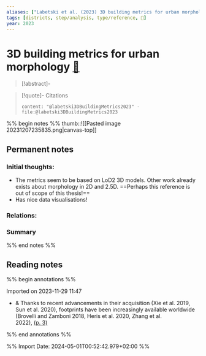 ```yaml
---
aliases: ["Labetski et al. (2023) 3D building metrics for urban morphology"]
tags: [districts, step/analysis, type/reference, 🔻]
year: 2023
---
```

# 3D building metrics for urban morphology [📖](zotero://select/library/items/X5QM9T4M)

> [!abstract]-
> 

> [!quote]- Citations
> 
> ```query
> content: "@labetski3DBuildingMetrics2023" -file:@labetski3DBuildingMetrics2023
> ```

%% begin notes %%
thumb::![[Pasted image 20231207235835.png|canvas-top]]
## Permanent notes
### Initial thoughts:
- The metrics seem to be based on LoD2 3D models. Other work already exists about morphology in 2D and 2.5D. ==Perhaps this reference is out of scope of this thesis!==
- Has nice data visualisations!

### Relations:


### Summary


%% end notes %%
## Reading notes
%% begin annotations %%

Imported on 2023-11-29 11:47



- & Thanks to recent advancements in their acquisition (Xie et al. 2019, Sun et al. 2020), footprints have been increasingly available worldwide (Brovelli and Zamboni 2018, Heris et al. 2020, Zhang et al. <br />
2022), [(p. 3)](zotero://open-pdf/library/items/FFRSBCT7?page=3&annotation=TGLNH3LT) 



%% end annotations %%



%% Import Date: 2024-05-01T00:52:42.979+02:00 %%
